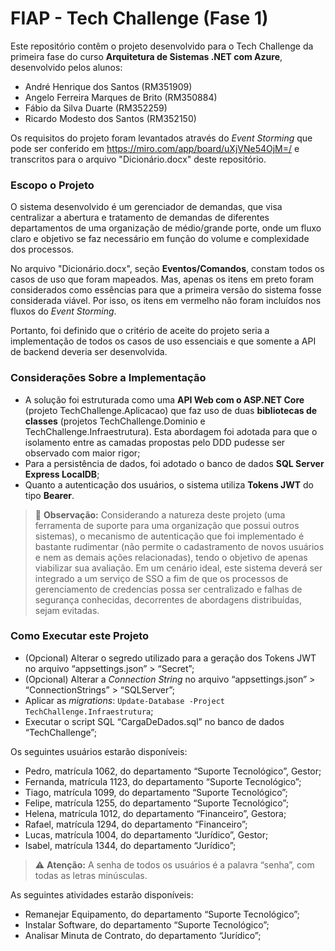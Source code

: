 # FIAP - Tech Challenge (Fase 1)

Este repositório contêm o projeto desenvolvido para o Tech Challenge da primeira fase do curso **Arquitetura de Sistemas .NET com Azure**, desenvolvido pelos alunos:

- André Henrique dos Santos (RM351909)
- Angelo Ferreira Marques de Brito (RM350884)
- Fábio da Silva Duarte (RM352259)
- Ricardo Modesto dos Santos (RM352150)

Os requisitos do projeto foram levantados através do *Event Storming* que pode ser conferido em https://miro.com/app/board/uXjVNe54OjM=/ e transcritos para o arquivo "Dicionário.docx" deste repositório.

### Escopo o Projeto

O sistema desenvolvido é um gerenciador de demandas, que visa centralizar a abertura e tratamento de demandas de diferentes departamentos de uma organização de médio/grande porte, onde um fluxo claro e objetivo se faz necessário em função do volume e complexidade dos processos.

No arquivo "Dicionário.docx", seção **Eventos/Comandos**, constam todos os casos de uso que foram mapeados. Mas, apenas os itens em preto foram considerados como essências para que a primeira versão do sistema fosse considerada viável. Por isso, os itens em vermelho não foram incluídos nos fluxos do *Event Storming*.

Portanto, foi definido que o critério de aceite do projeto seria a implementação de todos os casos de uso essenciais e que somente a API de backend deveria ser desenvolvida.

### Considerações Sobre a Implementação

- A solução foi estruturada como uma **API Web com o ASP.NET Core** (projeto TechChallenge.Aplicacao) que faz uso de duas **bibliotecas de classes** (projetos TechChallenge.Dominio e TechChallenge.Infraestrutura). Esta abordagem foi adotada para que o isolamento entre as camadas propostas pelo DDD pudesse ser observado com maior rigor;
- Para a persistência de dados, foi adotado o banco de dados **SQL Server Express LocalDB**;
- Quanto a autenticação dos usuários, o sistema utiliza **Tokens JWT** do tipo **Bearer**.
> :memo: **Observação:** Considerando a natureza deste projeto (uma ferramenta de suporte para uma organização que possui outros sistemas), o mecanismo de autenticação que foi implementado é bastante rudimentar (não permite o cadastramento de novos usuários e nem as demais ações relacionadas), tendo o objetivo de apenas viabilizar sua avaliação. Em um cenário ideal, este sistema deverá ser integrado a um serviço de SSO a fim de que os processos de gerenciamento de credencias possa ser centralizado e falhas de segurança conhecidas, decorrentes de abordagens distribuídas, sejam evitadas.

### Como Executar este Projeto
- (Opcional) Alterar o segredo utilizado para a geração dos Tokens JWT no arquivo “appsettings.json” > “Secret”;
- (Opcional) Alterar a *Connection String* no arquivo “appsettings.json” > “ConnectionStrings” > “SQLServer”;
- Aplicar as *migrations*:  ``` Update-Database -Project TechChallenge.Infraestrutura ```;
- Executar o script SQL “CargaDeDados.sql” no banco de dados “TechChallenge”;

Os seguintes usuários estarão disponíveis:
- Pedro, matrícula 1062, do departamento “Suporte Tecnológico”, Gestor;
- Fernanda, matrícula 1123, do departamento “Suporte Tecnológico”;
- Tiago, matrícula 1099, do departamento “Suporte Tecnológico”;
- Felipe, matrícula 1255, do departamento “Suporte Tecnológico”;
- Helena, matrícula 1012, do departamento “Financeiro”, Gestora;
- Rafael, matrícula 1294, do departamento “Financeiro”;
- Lucas, matrícula 1004, do departamento “Jurídico”, Gestor;
- Isabel, matrícula 1344, do departamento “Jurídico”;
> :warning: **Atenção:** A senha de todos os usuários é a palavra “senha”, com todas as letras minúsculas.

As seguintes atividades estarão disponíveis:
- Remanejar Equipamento, do departamento “Suporte Tecnológico”;
- Instalar Software, do departamento “Suporte Tecnológico”;
- Analisar Minuta de Contrato, do departamento “Jurídico”;

